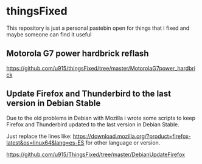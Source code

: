 # thingsFixed
This repository is just a personal pastebin open for things that i fixed and maybe someone can find it useful

## Motorola G7 power hardbrick reflash
https://github.com/u915/thingsFixed/tree/master/MotorolaG7power_hardbrick

## Update Firefox and Thunderbird to the last version in Debian Stable
Due to the old problems in Debian with Mozilla i wrote some scripts to keep Firefox and Thunderbird updated to the last version in Debian Stable.

Just replace the lines like:
https://download.mozilla.org/?product=firefox-latest&os=linux64&lang=es-ES for other language or version.

https://github.com/u915/ThingsFixed/tree/master/DebianUpdateFirefox
